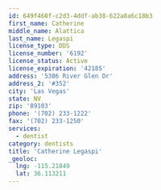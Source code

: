 ```yaml
---
id: 649f460f-c2d3-4ddf-ab38-622a8a6c18b3
first_name: Catherine
middle_name: Alattica
last_name: Legaspi
license_type: DDS
license_number: '6192'
license_status: Active
license_expiration: '42185'
address: '5386 River Glen Dr'
address_2: '#352'
city: 'Las Vegas'
state: NV
zip: '89103'
phone: '(702) 233-1222'
fax: '(702) 233-1250'
services:
  - dentist
category: dentists
title: 'Catherine Legaspi'
_geoloc:
  lng: -115.21849
  lat: 36.113211
---
```

